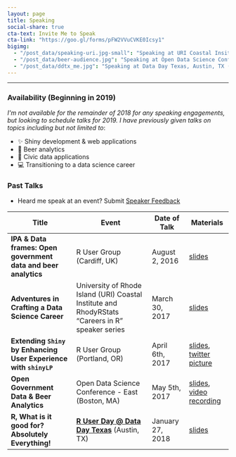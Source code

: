 ```yaml
---
layout: page
title: Speaking
social-share: true
cta-text: Invite Me to Speak
cta-link: "https://goo.gl/forms/pFW2VVuCVKE0Icsy1"
bigimg:
  - "/post_data/speaking-uri.jpg-small": "Speaking at URI Coastal Insitute (2017)"
  - "/post_data/beer-audience.jpg": "Speaking at Open Data Science Conference, Boston, MA (2017)"
  - "/post_data/ddtx_me.jpg": "Speaking at Data Day Texas, Austin, TX (2018)"
---
```




---------------

### Availability (Beginning in 2019)

_I'm not available for the remainder of 2018 for any speaking engagements, but looking to schedule talks for 2019. I have previously given talks on topics including but not limited to_:

- :sparkles: Shiny development & web applications
- :beers: Beer analytics
- :house_with_garden: Civic data applications
- :computer: Transitioning to a data science career 

### Past Talks

- Heard me speak at an event? Submit <a class="btn btn-success" href="https://goo.gl/forms/TqYUt9t1UHLhbOOT2" role="button">Speaker Feedback</a>

| Title                                                        | Event                                                                                            | Date of Talk            | Materials                                                                                                   |
|-------------------------------------------------------------------|--------------------------------------------------------------------------------------------------|-----------------|----------------------------------------------------------------------------------------------------------|
| **IPA & Data frames: Open government data and beer analytics**    | R User Group (Cardiff, UK)                                                                         | August 2, 2016  | [slides](https://jasdumas.github.io/talks/caRdiff-uk-R-user-group/open-gov-beer.html) |
| **Adventures in Crafting a Data Science Career**                  | University of Rhode Island (URI) Coastal Institute and RhodyRStats “Careers in R” speaker series | March 30, 2017  | [slides](https://jasdumas.github.io/talks/rhodyrstats-R-user-group/rhodyrstats-r-user-group-slides.html)                                                                                           |
| **Extending `Shiny` by Enhancing User Experience with `shinyLP`** | R User Group (Portland, OR)                                                                        | April 6th, 2017 | [slides](https://jasdumas.github.io/talks/PDX-R-user-group/pdx-r-user-group-slides.html), [twitter picture](https://twitter.com/pdxrlang/status/850166299565015040)                           |
| **Open Government Data & Beer Analytics**                         | Open Data Science Conference - East (Boston, MA)                                                              | May 5th, 2017        | [slides](https://jasdumas.github.io/talks/odsc-boston/odsc-open-gov-beer.html), [video recording](https://www.youtube.com/watch?v=GPsa955fNQE)                                                                                           |
| **R, What is it good for? Absolutely Everything!** |[**R User Day @ Data Day Texas**](http://datadaytexas.com/2018-r-user-day/news) (Austin, TX) | January 27, 2018 | [slides](https://github.com/jasdumas/talks/tree/master/r-data-day-texas#slides)


